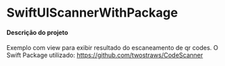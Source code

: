 # SwiftUIScannerWithPackage

#### Descrição do projeto
Exemplo com view para exibir resultado do escaneamento de qr codes.
O Swift Package utilizado: https://github.com/twostraws/CodeScanner 
